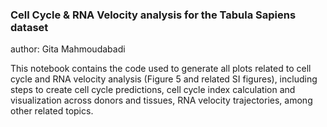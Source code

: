 ### Cell Cycle & RNA Velocity analysis for the Tabula Sapiens dataset
author: Gita Mahmoudabadi 

This notebook contains the code used to generate all plots related to cell cycle and RNA velocity analysis (Figure 5 and related SI figures), including steps to create cell cycle predictions, cell cycle index calculation and visualization across donors and tissues, RNA velocity trajectories, among other related topics. 

 


